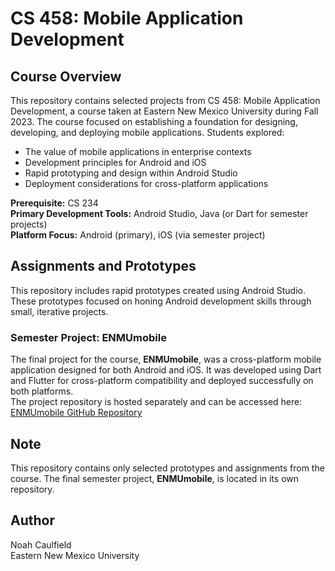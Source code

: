# CS 458: Mobile Application Development

## Course Overview
This repository contains selected projects from CS 458: Mobile Application Development, a course taken at Eastern New Mexico University during Fall 2023. The course focused on establishing a foundation for designing, developing, and deploying mobile applications. Students explored:
- The value of mobile applications in enterprise contexts
- Development principles for Android and iOS
- Rapid prototyping and design within Android Studio
- Deployment considerations for cross-platform applications

**Prerequisite:** CS 234  
**Primary Development Tools:** Android Studio, Java (or Dart for semester projects)  
**Platform Focus:** Android (primary), iOS (via semester project)  

## Assignments and Prototypes
This repository includes rapid prototypes created using Android Studio. These prototypes focused on honing Android development skills through small, iterative projects.

### Semester Project: ENMUmobile
The final project for the course, **ENMUmobile**, was a cross-platform mobile application designed for both Android and iOS. It was developed using Dart and Flutter for cross-platform compatibility and deployed successfully on both platforms.  
The project repository is hosted separately and can be accessed here:  
[ENMUmobile GitHub Repository](https://github.com/nwc6624/ENMU_CS_458_Semester_Project)

## Note
This repository contains only selected prototypes and assignments from the course. The final semester project, **ENMUmobile**, is located in its own repository.

## Author
Noah Caulfield  
Eastern New Mexico University  
